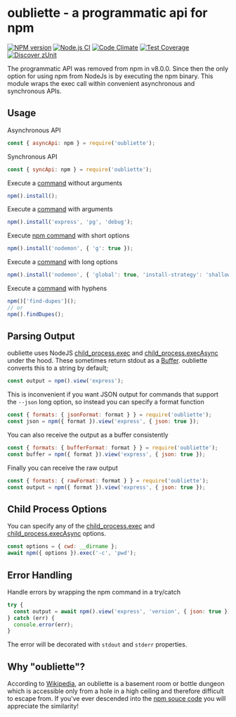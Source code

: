 # oubliette - a programmatic api for npm

[![NPM version](https://img.shields.io/npm/v/oubliette.svg?style=flat-square)](https://www.npmjs.com/package/oubliette)
[![Node.js CI](https://github.com/acuminous/oubliette/workflows/Node.js%20CI/badge.svg)](https://github.com/acuminous/oubliette/actions?query=workflow%3A%22Node.js+CI%22)
[![Code Climate](https://codeclimate.com/github/acuminous/oubliette/badges/gpa.svg)](https://codeclimate.com/github/acuminous/oubliette)
[![Test Coverage](https://codeclimate.com/github/acuminous/oubliette/badges/coverage.svg)](https://codeclimate.com/github/acuminous/oubliette/coverage)
[![Discover zUnit](https://img.shields.io/badge/Discover-zUnit-brightgreen)](https://www.npmjs.com/package/zunit)

The programmatic API was removed from npm in v8.0.0. Since then the only option for using npm from NodeJs is by executing the npm binary. This module wraps the exec call within convenient asynchronous and synchronous APIs.

## Usage

Asynchronous API
```js
const { asyncApi: npm } = require('oubliette');
```

Synchronous API
```js
const { syncApi: npm } = require('oubliette');
```
Execute a [command](https://raw.githubusercontent.com/acuminous/oubliette/main/lib/commands.json) without arguments
```js
npm().install();
```

Execute a [command](https://raw.githubusercontent.com/acuminous/oubliette/main/lib/commands.json) with arguments
```js
npm().install('express', 'pg', 'debug');
```

Execute [npm command](https://raw.githubusercontent.com/acuminous/oubliette/main/lib/commands.json) with short options
```js
npm().install('nodemon', { 'g': true });
```

Execute a [command](https://raw.githubusercontent.com/acuminous/oubliette/main/lib/commands.json) with long options
```js
npm().install('nodemon', { 'global': true, 'install-strategy': 'shallow' });
```

Execute a [command](https://raw.githubusercontent.com/acuminous/oubliette/main/lib/commands.json) with hyphens
```js
npm()['find-dupes']();
// or
npm().findDupes();
```

## Parsing Output
oubliette uses NodeJS [child_process.exec](https://nodejs.org/api/child_process.html#child_processexecsynccommand-options ) and [child_process.execAsync](https://nodejs.org/api/child_process.html#child_processexeccommand-options-callback) under the hood. These sometimes return stdout as a [Buffer](https://nodejs.org/api/buffer.html). oubliette converts this to a string by default;

```js
const output = npm().view('express');
```

This is inconvenient if you want JSON output for commands that support the `--json` long option, so instead you can specify a format function

```js
const { formats: { jsonFormat: format } } = require('oubliette');
const json = npm({ format }).view('express', { json: true });
```

You can also receive the output as a buffer consistently
```js
const { formats: { bufferFormat: format } } = require('oubliette');
const buffer = npm({ format }).view('express', { json: true });
```

Finally you can receive the raw output
```js
const { formats: { rawFormat: format } } = require('oubliette');
const output = npm({ format }).view('express', { json: true });
```

## Child Process Options
You can specify any of the [child_process.exec](https://nodejs.org/api/child_process.html#child_processexecsynccommand-options ) and [child_process.execAsync](https://nodejs.org/api/child_process.html#child_processexeccommand-options-callback) options.

```js
const options = { cwd: __dirname };
await npm({ options }).exec('-c', 'pwd');
```

## Error Handling
Handle errors by wrapping the npm command in a try/catch

```js
try {
  const output = await npm().view('express', 'version', { json: true });
} catch (err) {
  console.error(err);
}
```
The error will be decorated with `stdout` and `stderr` properties.

## Why "oubliette"?

According to [Wikipedia](https://en.wikipedia.org/wiki/Dungeon), an oubliette is a basement room or bottle dungeon which is accessible only from a hole in a high ceiling and therefore difficult to escape from. If you've ever descended into the [npm souce code](https://github.com/npm/cli/blob/latest/lib/commands) you will appreciate the similarity!

